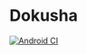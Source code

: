 # Dokusha

[![Android CI](https://github.com/Dokusha-chan/Dokusha/actions/workflows/android.yml/badge.svg?branch=main)](https://github.com/Dokusha-chan/Dokusha/actions/workflows/android.yml)